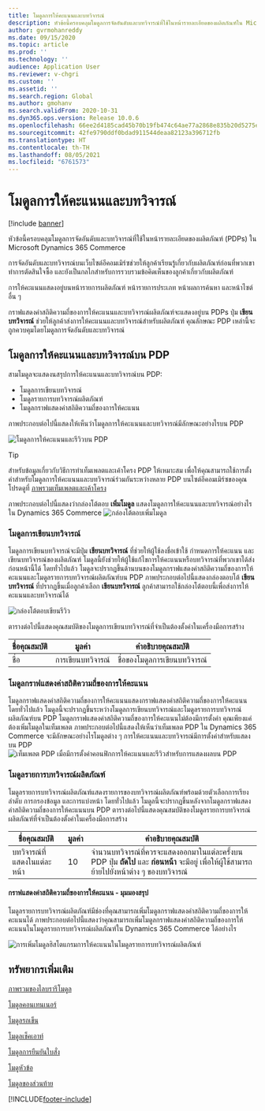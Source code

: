 ```yaml
---
title: โมดูลการให้คะแนนและบทวิจารณ์
description: หัวข้อนี้ครอบคลุมโมดูลการจัดอันดับและบทวิจารณ์ที่ใช้ในหน้ารายละเอียดของผลิตภัณฑ์ใน Microsoft Dynamics 365 Commerce
author: gvrmohanreddy
ms.date: 09/15/2020
ms.topic: article
ms.prod: ''
ms.technology: ''
audience: Application User
ms.reviewer: v-chgri
ms.custom: ''
ms.assetid: ''
ms.search.region: Global
ms.author: gmohanv
ms.search.validFrom: 2020-10-31
ms.dyn365.ops.version: Release 10.0.6
ms.openlocfilehash: 66ee2d4185cad45b70b19fb474c64ae77a2868e835b20d5275e21610c0150370
ms.sourcegitcommit: 42fe9790ddf0bdad911544deaa82123a396712fb
ms.translationtype: HT
ms.contentlocale: th-TH
ms.lasthandoff: 08/05/2021
ms.locfileid: "6761573"
---
```

# <a name="ratings-and-reviews-modules"></a>โมดูลการให้คะแนนและบทวิจารณ์

[!include [banner](includes/banner.md)]

หัวข้อนี้ครอบคลุมโมดูลการจัดอันดับและบทวิจารณ์ที่ใช้ในหน้ารายละเอียดของผลิตภัณฑ์ (PDPs) ใน Microsoft Dynamics 365 Commerce

การจัดอันดับและบทวิจารณ์บนเว็บไซต์อีคอมเมิร์ซช่วยให้ลูกค้าเรียนรู้เกี่ยวกับผลิตภัณฑ์ก่อนที่พวกเขาทำการตัดสินใจซื้อ และยังเป็นกลไกสำหรับการรวบรวมข้อคิดเห็นของลูกค้าเกี่ยวกับผลิตภัณฑ์ 

การให้คะแนนแสดงอยู่บนหน้ารายการผลิตภัณฑ์ หน้ารายการประเภท หน้าผลการค้นหา และหน้าไซต์อื่น ๆ 

กราฟแสดงค่าสถิติความถี่ของการให้คะแนนและบทวิจารณ์ผลิตภัณฑ์จะแสดงอยู่บน PDPs ปุ่ม **เขียนบทวิจารณ์** ช่วยให้ลูกค้าส่งการให้คะแนนและบทวิจารณ์สำหรับผลิตภัณฑ์ คุณลักษณะ PDP เหล่านี้จะถูกควบคุมโดยโมดูลการจัดอันดับและบทวิจารณ์

## <a name="ratings-and-reviews-modules-on-pdps"></a>โมดูลการให้คะแนนและบทวิจารณ์บน PDP 

สามโมดูลจะแสดงนสรุปการให้คะแนนและบทวิจารณ์บน PDP:
- โมดูลการเขียนบทวิจารณ์
- โมดูลรายการบทวิจารณ์ผลิตภัณฑ์
- โมดูลกราฟแสดงค่าสถิติความถี่ของการให้คะแนน
 
ภาพประกอบต่อไปนี้แสดงให้เห็นว่าโมดูลการให้คะแนนและบทวิจารณ์มีลักษณะอย่างไรบน PDP

![โมดูลการให้คะแนนและรีวิวบน PDP](media/rnr-eCommerce-pdp-reviews-modules_design.png)

> [!TIP] 
> สำหรับข้อมูลเกี่ยวกับวิธีการทำเท็มเพลตและเค้าโครง PDP ให้เหมาะสม เพื่อให้คุณสามารถใช้การตั้งค่าสำหรับโมดูลการให้คะแนนและบทวิจารณ์ร่วมกันระหว่างหลาย PDP บนไซต์อีคอมเมิร์ซของคุณ โปรดดูที่ [ภาพรวมเท็มเพลตและเค้าโครง](templates-layouts-overview.md)

ภาพประกอบต่อไปนี้แสดงว่ากล่องโต้ตอบ **เพิ่มโมดูล** แสดงโมดูลการให้คะแนนและบทวิจารณ์อย่างไรใน Dynamics 365 Commerce
![กล่องโต้ตอบเพิ่มโมดูล](media/rnr-eCommerce-pdp-adding-rnr-modules.png)

### <a name="write-review-module"></a>โมดูลการเขียนบทวิจารณ์

โมดูลการเขียนบทวิจารณ์จะมีปุ่ม **เขียนบทวิจารณ์** ที่ช่วยให้ผู้ใช้ลงชื่อเข้าใช้ กำหนดการให้คะแนน และเขียนบทวิจารณ์ของผลิตภัณฑ์ โมดูลนี้ยังช่วยให้ผู้ใช้แก้ไขการให้คะแนนหรือบทวิจารณ์ที่พวกเขาได้ส่งก่อนหน้านี้ได้ โดยทั่วไปแล้ว โมดูลจะปรากฏขึ้นด้านบนของโมดูลกราฟแสดงค่าสถิติความถี่ของการให้คะแนนและโมดูลรายการบทวิจารณ์ผลิตภัณฑ์บน PDP
ภาพประกอบต่อไปนี้แสดงกล่องตอบโต้ **เขียนบทวิจารณ์** ที่ปรากฏขึ้นเมื่อลูกค้าเลือก **เขียนบทวิจารณ์** ลูกค้าสามารถใช้กล่องโต้ตอบนี้เพื่อส่งการให้คะแนนและบทวิจารณ์ได้

![กล่องโต้ตอบเขียนรีวิว](media/rnr-eCommerce-write-review-module.png)

ตารางต่อไปนี้แสดงคุณสมบัติของโมดูลการเขียนบทวิจารณ์ที่จำเป็นต้องตั้งค่าในเครื่องมือการสร้าง

| ชื่อคุณสมบัติ | มูลค่า        | คำอธิบายคุณสมบัติ                 |
|---------------|--------------|--------------------------------------|
| ชื่อ          | การเขียนบทวิจารณ์ | ชื่อของโมดูลการเขียนบทวิจารณ์ |

### <a name="ratings-histogram-module"></a>โมดูลกราฟแสดงค่าสถิติความถี่ของการให้คะแนน

โมดูลกราฟแสดงค่าสถิติความถี่ของการให้คะแนนแสดงกราฟแสดงค่าสถิติความถี่ของการให้คะแนน โดยทั่วไปแล้ว โมดูลนี้จะปรากฏขึ้นระหว่างโมดูลการเขียนบทวิจารณ์และโมดูลรายการบทวิจารณ์ผลิตภัณฑ์บน PDP
โมดูลกราฟแสดงค่าสถิติความถี่ของการให้คะแนนไม่ต้องมีการตั้งค่า คุณเพียงแค่ต้องเพิ่มโมดูลในเท็มเพลต ภาพประกอบต่อไปนี้แสดงให้เห็นว่าเท็มเพลต PDP ใน Dynamics 365 Commerce จะมีลักษณะอย่างไรโมดูลต่าง ๆ การให้คะแนนและบทวิจารณ์มีการตั้งค่าสำหรับแสดงบน PDP
![เท็มเพลต PDP เมื่อมีการตั้งค่าคอนฟิกการให้คะแนนและรีวิวสำหรับการแสดงผลบน PDP](media/rnr-eCommerce-pdp-reviews-modules.png)

### <a name="product-reviews-list-module"></a>โมดูลรายการบทวิจารณ์ผลิตภัณฑ์

โมดูลรายการบทวิจารณ์ผลิตภัณฑ์แสดงรายการของบทวิจารณ์ผลิตภัณฑ์พร้อมด้วยตัวเลือกการเรียงลำดับ การกรองข้อมูล และการแบ่งหน้า โดยทั่วไปแล้ว โมดูลนี้จะปรากฏขึ้นหลังจากโมดูลกราฟแสดงค่าสถิติความถี่ของการให้คะแนนบน PDP
ตารางต่อไปนี้แสดงคุณสมบัติของโมดูลรายการบทวิจารณ์ผลิตภัณฑ์ที่จำเป็นต้องตั้งค่าในเครื่องมือการสร้าง

| ชื่อคุณสมบัติ              | มูลค่า | คำอธิบายคุณสมบัติ |
|----------------------------|-------| ---------------------|
| บทวิจารณ์ที่แสดงในแต่ละหน้า | 10    | จำนวนบทวิจารณ์ที่ควรจะแสดงออกมาในแต่ละครั้งบน PDP ปุ่ม **ถัดไป** และ **ก่อนหน้า** จะมีอยู่ เพื่อให้ผู้ใช้สามารถย้ายไปยังหน้าต่าง ๆ ของบทวิจารณ์ |

#### <a name="ratings-histogram--summary-view"></a>กราฟแสดงค่าสถิติความถี่ของการให้คะแนน - มุมมองสรุป

โมดูลรายการบทวิจารณ์ผลิตภัณฑ์มีช่องที่คุณสามารถเพิ่มโมดูลกราฟแสดงค่าสถิติความถี่ของการให้คะแนนได้ ภาพประกอบต่อไปนี้แสดงว่าคุณสามารถเพิ่มโมดูลกราฟแสดงค่าสถิติความถี่ของการให้คะแนนในโมดูลรายการบทวิจารณ์ผลิตภัณฑ์ใน Dynamics 365 Commerce ได้อย่างไร

![การเพิ่มโมดูลฮิสโตแกรมการให้คะแนนในโมดูลรายการบทวิจารณ์ผลิตภัณฑ์](media/rnr-eCommerce-pdp-rating-histogram-summary.png)

## <a name="additional-resources"></a>ทรัพยากรเพิ่มเติม

[ภาพรวมของไลบรารีโมดูล](starter-kit-overview.md)

[โมดูลคอนเทนเนอร์](add-container-module.md)

[โมดูลรถเข็น](add-cart-module.md)

[โมดูลเช็คเอาท์](add-checkout-module.md)

[โมดูลการยืนยันใบสั่ง](order-confirmation-module.md)

[โมดูหัวข้อ](author-header-module.md)

[โมดูลของส่วนท้าย](author-footer-module.md)


[!INCLUDE[footer-include](../includes/footer-banner.md)]